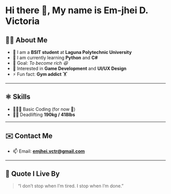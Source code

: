 # Hi there 👋, My name is Em-jhei D. Victoria  

<!--
**jhei011/jhei011** is a ✨ _special_ ✨ repository because its `README.md` (this file) appears on your GitHub profile.
-->

## 🧍🏻 About Me  
- 🎒 I am a **BSIT student** at **Laguna Polytechnic University**  
- 📕 I am currently learning **Python** and **C#**  
- 🎯 Goal: *To become rich 😆*  
- 🤔 Interested in **Game Development** and **UI/UX Design**  
- ⚡ Fun fact: **Gym addict** 🏋️  

---

## ⚛️ Skills  
- 🧑🏻‍💻 Basic Coding (for now 🚀)  
- 💪🏻 Deadlifting **190kg / 418lbs**  

---

## ✉️ Contact Me  
- 📫 Email: **emjhei.vctr@gmail.com**  

---

## 💬 Quote I Live By  
> “I don’t stop when I’m tired. I stop when I’m done.”
